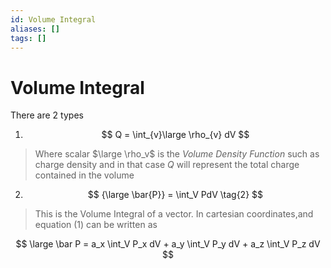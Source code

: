 ```yaml
---
id: Volume Integral
aliases: []
tags: []
---
```


# Volume Integral

There are 2 types

1.  $$
    Q = \int_{v}\large \rho_{v} dV
    $$

> Where scalar $\large \rho_v$ is the _Volume Density Function_ such as charge density and in that case $Q$ will represent the total charge contained in the volume

2.  $$
    {\large \bar{P}} = \int_V PdV \tag{2}
    $$

> This is the Volume Integral of a vector. In cartesian coordinates,and equation $(1)$ can be written as

$$
\large \bar P = a_x \int_V P_x dV + a_y \int_V P_y dV + a_z \int_V P_z dV
$$
